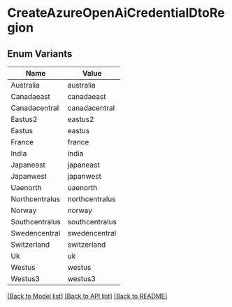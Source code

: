 # CreateAzureOpenAiCredentialDtoRegion

## Enum Variants

| Name | Value |
|---- | -----|
| Australia | australia |
| Canadaeast | canadaeast |
| Canadacentral | canadacentral |
| Eastus2 | eastus2 |
| Eastus | eastus |
| France | france |
| India | india |
| Japaneast | japaneast |
| Japanwest | japanwest |
| Uaenorth | uaenorth |
| Northcentralus | northcentralus |
| Norway | norway |
| Southcentralus | southcentralus |
| Swedencentral | swedencentral |
| Switzerland | switzerland |
| Uk | uk |
| Westus | westus |
| Westus3 | westus3 |


[[Back to Model list]](../README.md#documentation-for-models) [[Back to API list]](../README.md#documentation-for-api-endpoints) [[Back to README]](../README.md)



